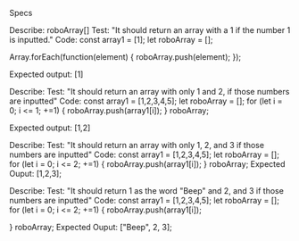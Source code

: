Specs

Describe: roboArray[]
Test: "It should return an array with a 1 if the number 1 is inputted."
Code: 
const array1 = [1];
let roboArray = [];

Array.forEach(function(element) {
 roboArray.push(element); 
});

Expected output: [1]


Describe:
Test: "It should return an array with only 1 and 2, if those numbers are inputted"
Code: 
const array1 = [1,2,3,4,5];
let roboArray = [];
for (let i = 0; i <= 1; +=1) {
  roboArray.push(array1[i]);
}
roboArray;

Expected output: [1,2]

Describe:
Test: "It should return an array with only 1, 2, and 3 if those numbers are inputted"
Code:
const array1 = [1,2,3,4,5];
let roboArray = [];
for (let i = 0; i <= 2; +=1) {
  roboArray.push(array1[i]);
}
roboArray;
Expected Ouput: [1,2,3];

Describe:
Test: "It should return 1 as the word "Beep" and 2, and 3 if those numbers are inputted"
Code:
const array1 = [1,2,3,4,5];
let roboArray = [];
for (let i = 0; i <= 2; +=1) {
  roboArray.push(array1[i]);

}
roboArray;
Expected Ouput: ["Beep", 2, 3];


